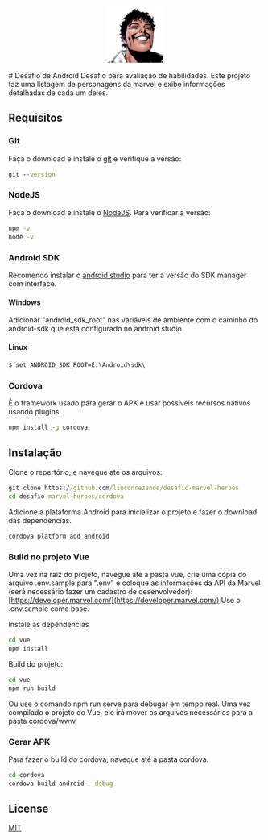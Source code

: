 
<p align="center">
  <img src="https://github.com/linconrezende/desafio-marvel-heroes/blob/main/cordova/icons/playstore.png?raw=true" height="110" width="110" title="Beyonder">
</p>
# Desafio de Android
Desafio para avaliação de habilidades.
Este projeto faz uma listagem de personagens da marvel e exibe informações detalhadas de cada um deles.

## Requisitos
### Git
Faça o download e instale o [git](https://git-scm.com/downloads) e verifique a versão:
```cmd
git --version
```
### NodeJS
Faça o download e instale o [NodeJS](https://nodejs.org/en/).
Para verificar a versão:

```cmd
npm -v
node -v
```
### Android SDK
Recomendo instalar o [android studio](https://developer.android.com/studio?hl=pt-br) para ter a versão do SDK manager com interface.
#### Windows
Adicionar "android_sdk_root" nas variáveis de ambiente com o caminho do android-sdk que está configurado no android studio
#### Linux
```cmd
$ set ANDROID_SDK_ROOT=E:\Android\sdk\
```
### Cordova
É o framework usado para gerar o APK e usar possíveis recursos nativos usando plugins.
```cmd
npm install -g cordova
```
## Instalação
Clone o repertório, e navegue até os arquivos:
```cmd
git clone https://github.com/linconrezende/desafio-marvel-heroes
cd desafio-marvel-heroes/cordova
```
Adicione a plataforma Android para inicializar o projeto e fazer o download das dependências.
```cmd
cordova platform add android
```
### Build no projeto Vue
Uma vez na raiz do projeto, navegue até a pasta vue, crie uma cópia do arquivo .env.sample para ".env" e coloque as informações da API da Marvel (será necessário fazer um cadastro de desenvolvedor):
[https://developer.marvel.com/](https://developer.marvel.com/)
Use o .env.sample como base.

Instale as dependencias
```cmd
cd vue
npm install
```
Build do projeto:
```cmd
cd vue
npm run build
```
Ou use o comando npm run serve para debugar em tempo real.
Uma vez compilado o projeto do Vue, ele irá mover os arquivos necessários para a pasta cordova/www

### Gerar APK
Para fazer o build do cordova, navegue até a pasta cordova.
```cmd
cd cordova
cordova build android --debug
```

## License
[MIT](https://choosealicense.com/licenses/mit/)
